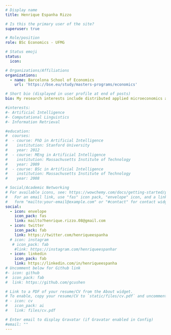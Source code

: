 ```yaml
---
# Display name
title: Henrique Espanha Rizzo

# Is this the primary user of the site?
superuser: true

# Role/position
role: BSc Economics - UFMG

# Status emoji
status:
  icon: 

# Organizations/Affiliations
organizations:
  - name: Barcelona School of Economics
    url: 'https://bse.eu/study/masters-programs/economics'

# Short bio (displayed in user profile at end of posts)
bio: My research interests include distributed applied microeconomics and political economy.

#interests:
#- Artificial Intelligence
#- Computational Linguistics
#- Information Retrieval

#education:
#  courses:
#  - course: PhD in Artificial Intelligence
#    institution: Stanford University
#    year: 2012
#  - course: MEng in Artificial Intelligence
#    institution: Massachusetts Institute of Technology
#    year: 2009
#  - course: BSc in Artificial Intelligence
#    institution: Massachusetts Institute of Technology
#    year: 2008

# Social/Academic Networking
# For available icons, see: https://wowchemy.com/docs/getting-started/page-builder/#icons
#   For an email link, use "fas" icon pack, "envelope" icon, and a link in the
#   form "mailto:your-email@example.com" or "#contact" for contact widget.
social:
  - icon: envelope
    icon_pack: fas
    link: mailto?henrique.rizzo.08@gmail.com
  - icon: twitter
    icon_pack: fab
    link: https://twitter.com/henriqueespanha
  # icon: instagram
   # icon_pack: fab
    #link: https://instagram.com/henriqueespanhar
  - icon: linkedin
    icon_pack: fab  
    link: https://linkedin.com/in/henriqueespanha
# Uncomment below for Github link
#- icon: github
#  icon_pack: fab
#  link: https://github.com/gcushen

# Link to a PDF of your resume/CV from the About widget.
# To enable, copy your resume/CV to `static/files/cv.pdf` and uncomment the lines below.
# - icon: cv
#   icon_pack: ai
#   link: files/cv.pdf

# Enter email to display Gravatar (if Gravatar enabled in Config)
#email: ""
---
```


